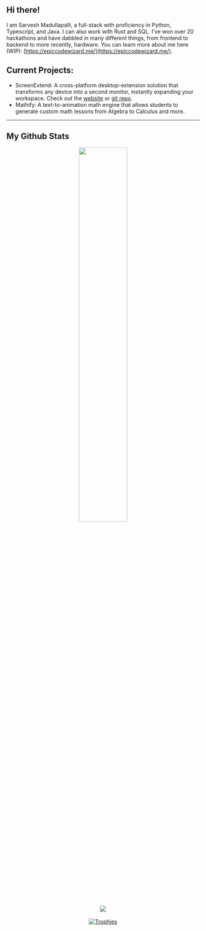 ## Hi there!
I am Sarvesh Madullapalli, a full-stack with proficiency in Python, Typescript, and Java. I can also work with Rust and SQL. I've won over 20 hackathons and have dabbled in many different things, from frontend to backend to more recently, hardware. You can learn more about me here (WIP): [https://epiccodewizard.me/](https://epiccodewizard.me/).

## Current Projects:
- ScreenExtend: A cross-platform desktop-extension solution that transforms any device into a second monitor, instantly expanding your workspace. Check out the [website](https://screenextend.app/) or [git repo](https://github.com/ScreenExtend).
- Mathify: A text-to-animation math engine that allows students to generate custom math lessons from Algebra to Calculus and more.

---

## My Github Stats
<div align="center">
  <div align="center">
    <a href="https://github.com/anuraghazra/github-readme-stats" title="Go to Source">
      <img
        align="center"
        width="50%"
        src="https://github-readme-stats.vercel.app/api?username=EpicCodeWizard&show_icons=true&theme=nord&border_color=3da5ff&hide_border=true"
      />
    </a>
  </div>
  <div align="center" style="margin-top: 25px">
    <a href="https://github.com/anuraghazra/github-readme-stats">
      <img
        align="center"
        src="https://github-readme-stats.vercel.app/api/top-langs/?username=EpicCodeWizard&layout=compact&border_color=3da5ff&hide_border=true&show_icons=true&theme=nord"
      />
    </a>
  </div>
  <br />
  <div align="center">
    <a href="https://github.com/ryo-ma/github-profile-trophy" title="Go to Source">
      <img src="https://github-profile-trophy.vercel.app/?username=EpicCodeWizard&theme=nord" alt="Trophies" />
    </a>
  </div>
</div>
